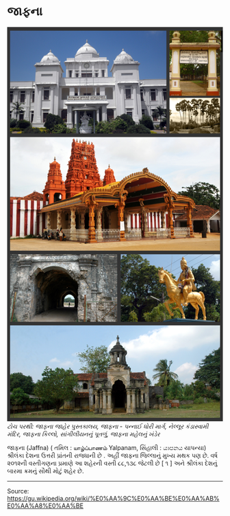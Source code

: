 # જાફના

![](../../images/f831e63c5b2056a9.jpg)
*ટોચ પરથી: જાફના જાહેર પુસ્તકાલય, જાફના - પન્નાઈ ધોરી માર્ગ, નેલ્લૂર કંડાસ્વામી મંદિર, જાફના કિલ્લો, સાંગીલીયનનું પૂતળું, જાફના મહેલનું ખંડેર*

જાફના (Jaffna) ( તમિલ : யாழ்ப்பாணம் Yalpanam, સિંહાલી : යාපනය યાપન્યા) શ્રીલંકા દેશના ઉત્તરી પ્રાંતની રાજધાની છે . અહીં જાફના જિલ્લાનું મુખ્ય મથક પણ છે. વર્ષ ૨૦૧૨ની વસ્તીગણના પ્રમાણે આ શહેરની વસ્તી ૮૮,૧૩૮ જેટલી છે [ ૧ ] અને શ્રીલંકા દેશનું બારમા ક્રમનું સૌથી મોટું શહેર છે.

---
Source: https://gu.wikipedia.org/wiki/%E0%AA%9C%E0%AA%BE%E0%AA%AB%E0%AA%A8%E0%AA%BE
